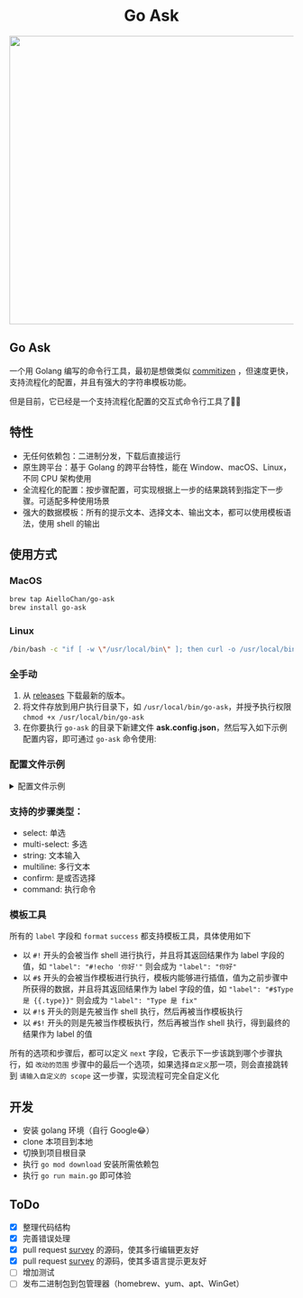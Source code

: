 <h1 align="center">Go Ask</h1>
<p align="center"><image src="https://user-images.githubusercontent.com/84165977/122666478-044d8200-d1e0-11eb-982f-0f25aa9f59aa.png" width="512"/></p>

## Go Ask

一个用 Golang 编写的命令行工具，最初是想做类似 [commitizen](https://github.com/commitizen/cz-cli) ，但速度更快，支持流程化的配置，并且有强大的字符串模板功能。

但是目前，它已经是一个支持流程化配置的交互式命令行工具了🤷‍♂️

## 特性

- 无任何依赖包：二进制分发，下载后直接运行
- 原生跨平台：基于 Golang 的跨平台特性，能在 Window、macOS、Linux，不同 CPU 架构使用
- 全流程化的配置：按步骤配置，可实现根据上一步的结果跳转到指定下一步骤。可适配多种使用场景
- 强大的数据模板：所有的提示文本、选择文本、输出文本，都可以使用模板语法，使用 shell 的输出

## 使用方式

### MacOS

```bash
brew tap AielloChan/go-ask
brew install go-ask
```

### Linux

```bash
/bin/bash -c "if [ -w \"/usr/local/bin\" ]; then curl -o /usr/local/bin/go-ask https://raw.githubusercontent.com/AielloChan/go-ask/main/dist/go-ask_linux_amd64_latest && chmod +x /usr/local/bin/go-ask; else echo '/usr/local/bin Permission denied'; fi"
```

### 全手动

1. 从 [releases](https://github.com/AielloChan/go-ask/releases) 下载最新的版本。
2. 将文件存放到用户执行目录下，如 `/usr/local/bin/go-ask`，并授予执行权限 `chmod +x /usr/local/bin/go-ask`
3. 在你要执行 `go-ask` 的目录下新建文件 **ask.config.json**，然后写入如下示例配置内容，即可通过 `go-ask` 命令使用: 

### 配置文件示例
<details>
  <summary>配置文件示例</summary>
  
  ```json
{
  "stages": [
    {
      "label": "请选择改动的类型: ",
      "name": "type",
      "type": "select",
      "config": {
        "size": 4,
        "options": [
          {
            "label": "Feat\tA new feature",
            "value": "feat"
          },
          {
            "label": "Fix\tA bug fix",
            "value": "fix"
          },
          {
            "label": "Perf\tA code change that improves performance",
            "value": "perf"
          },
          {
            "label": "Test\tAdding missing tests or correcting existing tests",
            "value": "test"
          }
        ],
        "next": "scope"
      }
    },
    {
      "label": "改动的范围",
      "name": "scope",
      "type": "select",
      "config": {
        "size": 4,
        "options": [
          {
            "label": "首页\t\t首页以及该页面的更改",
            "value": "首页"
          },
          {
            "label": "人才主页\t人才主页相关的更改",
            "value": "人才主页"
          },
          {
            "label": "下载页面\t文档更新",
            "value": "下载页面"
          },
          {
            "label": "自定义\t手动编写 scope",
            "next": "customScope"
          }
        ]
      },
      "next": "title"
    },
    {
      "label": "请输入自定义的 scope",
      "name": "customScope",
      "type": "string",
      "config": {
        "min": 0,
        "max": 50
      },
      "next": "title"
    },
    {
      "label": "请输入标题",
      "name": "title",
      "type": "string",
      "config": {
        "min": 1,
        "max": 70
      }
    },
    {
      "label": "请输入更详细的描述",
      "name": "body",
      "type": "multiline",
      "config": {
        "min": 0,
        "max": 120
      },
      "next": "breaking"
    },
    {
      "label": "是否为破坏性修改",
      "name": "breaking",
      "type": "confirm",
      "config": {
        "default": false
      }
    },
    {
      "name": "checkStash",
      "type": "command",
      "config": {
        "cmd": "#![ `git diff --cached --name-only | wc -l` != 0 ]",
        "success": "submit",
        "failed": "noFile"
      }
    },
    {
      "label": "#!echo 加入的文件数量为 `git diff --cached --name-only | wc -l` 是否继续提交？",
      "name": "noFile",
      "type": "confirm",
      "next": "checkStash"
    },
    {
      "name": "submit",
      "type": "command",
      "config": {
        "cmd": "#$!git commit -m '{{.type}}({{.scope}}{{.customScope}}): {{.title}}\n\n{{.body}}'"
      }
    }
  ]
}
```
  
</details>

### 支持的步骤类型：

- select: 单选
- multi-select: 多选
- string: 文本输入
- multiline: 多行文本
- confirm: 是或否选择
- command: 执行命令

### 模板工具

所有的 `label` 字段和 `format` `success` 都支持模板工具，具体使用如下

- 以 `#!` 开头的会被当作 shell 进行执行，并且将其返回结果作为 label 字段的值，如 `"label": "#!echo '你好'"` 则会成为 `"label": "你好"`
- 以 `#$` 开头的会被当作模板进行执行，模板内能够进行插值，值为之前步骤中所获得的数据，并且将其返回结果作为 label 字段的值，如 `"label": "#$Type 是 {{.type}}"` 则会成为 `"label": "Type 是 fix"`
- 以 `#!$` 开头的则是先被当作 shell 执行，然后再被当作模板执行
- 以 `#$!` 开头的则是先被当作模板执行，然后再被当作 shell 执行，得到最终的结果作为 label 的值

所有的选项和步骤后，都可以定义 `next` 字段，它表示下一步该跳到哪个步骤执行，如 `改动的范围` 步骤中的最后一个选项，如果选择`自定义`那一项，则会直接跳转到 `请输入自定义的 scope` 这一步骤，实现流程可完全自定义化

## 开发

- 安装 golang 环境（自行 Google😂）
- clone 本项目到本地
- 切换到项目根目录
- 执行 `go mod download` 安装所需依赖包
- 执行 `go run main.go` 即可体验

## ToDo

- [x] 整理代码结构
- [x] 完善错误处理
- [x] pull request [survey](https://github.com/AlecAivazis/survey) 的源码，使其多行编辑更友好
- [x] pull request [survey](https://github.com/AlecAivazis/survey) 的源码，使其多语言提示更友好
- [ ] 增加测试
- [ ] 发布二进制包到包管理器（homebrew、yum、apt、WinGet）
